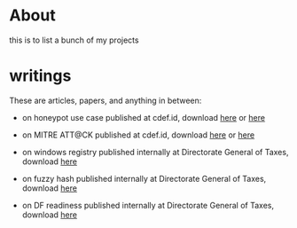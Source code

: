 # About

this is to list a bunch of my projects

# writings

These are articles, papers, and anything in between:

- on honeypot use case published at cdef.id, download [here]( ) or [here](writings/The%20Fault%20in%20Our%20Shells.pdf)

- on  MITRE ATT@CK published at cdef.id, download [here](https://cdef.id/cdef-buletin-edisi-1-2022/) or [here](writings/CDEF%20Buletin%20Edisi%201%20Tahun%202022.pdf)

- on windows registry published internally at Directorate General of Taxes, download [here](writings/Analisis%20Aktivitas%20User%20melalui%20Windows%20Registry.pdf)

- on fuzzy hash published internally at Directorate General of Taxes, download [here](writings/mencari%20jerami%20di%20antara%20tumpukan%20jarum%20dengan%20fuzzy%20hash.pdf)

- on DF readiness published internally at Directorate General of Taxes, download [here](writings/Digital%20Forensics%20Readiness.pdf)